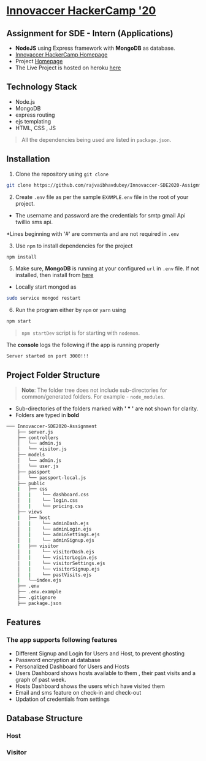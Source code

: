 
# [Innovaccer HackerCamp '20](https://github.com/rajvaibhavdubey/Innovaccer-SDE2020-Assignment)

## Assignment for SDE - Intern (Applications)

- **NodeJS** using Express framework with **MongoDB** as database.
- [Innovaccer HackerCamp Homepage](https://www.innovaccer.com/hackercamp)
- Project [Homepage](https://github.com/rajvaibhavdubey/Innovaccer-SDE2020-Assignment)
- The Live Project is hosted on heroku [here](https://fast-wildwood-41816.herokuapp.com/)

## Technology Stack

- Node.js
- MongoDB
- express routing
- ejs templating
- HTML, CSS , JS

> All the dependencies being used are listed in `package.json`.


## Installation

1. Clone the repository using `git clone` 
```bash
git clone https://github.com/rajvaibhavdubey/Innovaccer-SDE2020-Assignment
```


2. Create `.env` file as per the sample `EXAMPLE.env` file in the root of your project.
- The username and password are the credentials for smtp gmail Api twillio sms api.

*Lines beginning with '#' are comments and are not required in `.env`

 3. Use `npm` to install dependencies for the project

```bash
npm install
```


 5. Make sure, **MongoDB** is running at your configured `url` in `.env` file. If not installed, then install from [here](https://docs.mongodb.com/manual/installation/)

- Locally start mongod as

```bash
sudo service mongod restart
```

 6. Run the program either by `npm` or `yarn` using

```bash
npm start
```
> `npm startDev` script is for starting with `nodemon`.


The **console** logs the following if the app is running properly
```bash
Server started on port 3000!!!
```

## Project Folder Structure

> **Note**: The folder tree does not include sub-directories for common/generated folders. For example - `node_modules`.

 - Sub-directories of the folders marked with **' * '** are not shown for clarity.
 - Folders are typed in **bold**

```bash
─── Innovaccer-SDE2020-Assignment
    ├── server.js
    ├── controllers
    │   └── admin.js
    │   └── visitor.js
    ├── models
    │   └── admin.js
    │   └── user.js
    ├── passport
    │   └── passport-local.js
    ├── public
    |   ├── css
    │   |    └── dashboard.css
    │   |    └── login.css
    │   |    └── pricing.css  
    ├── views
    |   ├── host
    │   |    └── adminDash.ejs
    │   |    └── adminLogin.ejs
    │   |    └── adminSettings.ejs 
    │   |    └── adminSignup.ejs 
    |   ├── visitor
    │   |    └── visitorDash.ejs
    │   |    └── visitorLogin.ejs
    │   |    └── visitorSettings.ejs 
    │   |    └── visitorSignup.ejs 
    │   |    └── pastVisits.ejs 
    |   └──index.ejs
    ├── .env
    ├── .env.example
    ├── .gitignore
    ├── package.json

```
## Features
### The app supports following features

-   Different Signup and Login for Users and Host, to prevent ghosting
-   Password encryption at database
-   Personalized Dashboard for Users and Hosts
-   Users Dashboard shows hosts available to them , their past visits and a graph of past week. 
-   Hosts Dashboard shows the users which have visited them
-   Email and sms feature on check-in and check-out
-   Updation of credentials from settings

## Database Structure

### Host

### Visitor
